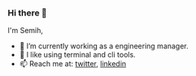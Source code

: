 
 ### Hi there 👋
 
 I'm Semih,

 - 📝 I’m currently working as a engineering manager.
 - 🔭 I like using terminal and cli tools.
 - 📫 Reach me at: [twitter](https://twitter.com/semiherdogan_), [linkedin](https://www.linkedin.com/in/hasansemiherdogan)
